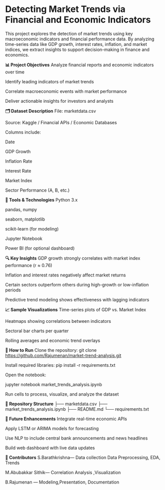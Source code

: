# **Detecting Market Trends via Financial and Economic Indicators**
This project explores the detection of market trends using key macroeconomic indicators and financial performance data. By analyzing time-series data like GDP growth, interest rates, inflation, and market indices, we extract insights to support decision-making in finance and economics.

**📊 Project Objectives**
Analyze financial reports and economic indicators over time

Identify leading indicators of market trends

Correlate macroeconomic events with market performance

Deliver actionable insights for investors and analysts

**🗂 Dataset Description**
File: marketdata.csv

Source: Kaggle / Financial APIs / Economic Databases

Columns include:

Date

GDP Growth

Inflation Rate

Interest Rate

Market Index

Sector Performance (A, B, etc.)

**🔧 Tools & Technologies**
Python 3.x

pandas, numpy

seaborn, matplotlib

scikit-learn (for modeling)

Jupyter Notebook

Power BI (for optional dashboard)

**🔍 Key Insights**
GDP growth strongly correlates with market index performance (r ≈ 0.76)

Inflation and interest rates negatively affect market returns

Certain sectors outperform others during high-growth or low-inflation periods

Predictive trend modeling shows effectiveness with lagging indicators

**📈 Sample Visualizations**
Time-series plots of GDP vs. Market Index

Heatmaps showing correlations between indicators

Sectoral bar charts per quarter

Rolling averages and economic trend overlays

**🚀 How to Run**
Clone the repository:
git clone https://github.com/Rajumenan/market-trend-analysis.git

Install required libraries:
pip install -r requirements.txt

Open the notebook:

jupyter notebook market_trends_analysis.ipynb

Run cells to process, visualize, and analyze the dataset

**📂 Repository Structure**
├── marketdata.csv
├── market_trends_analysis.ipynb
├── README.md
└── requirements.txt

**📌 Future Enhancements**
Integrate real-time economic APIs

Apply LSTM or ARIMA models for forecasting

Use NLP to include central bank announcements and news headlines

Build web dashboard with live data updates

**🤝 Contributors**
S.Barathkrishna— Data collection Data Preprocessing, EDA, Trends

M.Abubakkar Sithik— Correlation Analysis ,Visualization

B.Rajumenan — Modeling,Presentation, Documentation
